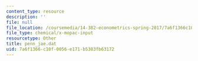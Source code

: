 ```yaml
---
content_type: resource
description: ''
file: null
file_location: /coursemedia/14-382-econometrics-spring-2017/7a6f1366c10f0056e171b5383fb63172_penn_jae.dat
file_type: chemical/x-mopac-input
resourcetype: Other
title: penn_jae.dat
uid: 7a6f1366-c10f-0056-e171-b5383fb63172
---
```

